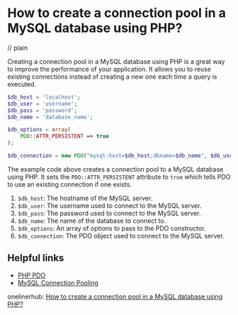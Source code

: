 # How to create a connection pool in a MySQL database using PHP?
// plain

Creating a connection pool in a MySQL database using PHP is a great way to improve the performance of your application. It allows you to reuse existing connections instead of creating a new one each time a query is executed.

```php
$db_host = 'localhost';
$db_user = 'username';
$db_pass = 'password';
$db_name = 'database_name';

$db_options = array(
    PDO::ATTR_PERSISTENT => true
);

$db_connection = new PDO("mysql:host=$db_host;dbname=$db_name", $db_user, $db_pass, $db_options);
```

The example code above creates a connection pool to a MySQL database using PHP. It sets the `PDO::ATTR_PERSISTENT` attribute to `true` which tells PDO to use an existing connection if one exists.

1. `$db_host`: The hostname of the MySQL server.
2. `$db_user`: The username used to connect to the MySQL server.
3. `$db_pass`: The password used to connect to the MySQL server.
4. `$db_name`: The name of the database to connect to.
5. `$db_options`: An array of options to pass to the PDO constructor.
6. `$db_connection`: The PDO object used to connect to the MySQL server.

## Helpful links

- [PHP PDO](https://www.php.net/manual/en/book.pdo.php)
- [MySQL Connection Pooling](https://dev.mysql.com/doc/refman/8.0/en/connection-pooling.html)

onelinerhub: [How to create a connection pool in a MySQL database using PHP?](https://onelinerhub.com/php-mysql/how-to-create-a-connection-pool-in-a-mysql-database-using-php)